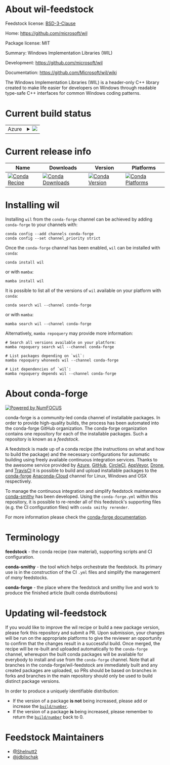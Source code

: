 About wil-feedstock
===================

Feedstock license: [BSD-3-Clause](https://github.com/conda-forge/wil-feedstock/blob/main/LICENSE.txt)

Home: https://github.com/microsoft/wil

Package license: MIT

Summary: Windows Implementation Libraries (WIL)

Development: https://github.com/microsoft/wil

Documentation: https://github.com/Microsoft/wil/wiki

The Windows Implementation Libraries (WIL) is a header-only C++ library created to make life easier for developers on Windows through readable type-safe C++ interfaces for common Windows coding patterns.

Current build status
====================


<table>
    
  <tr>
    <td>Azure</td>
    <td>
      <details>
        <summary>
          <a href="https://dev.azure.com/conda-forge/feedstock-builds/_build/latest?definitionId=19722&branchName=main">
            <img src="https://dev.azure.com/conda-forge/feedstock-builds/_apis/build/status/wil-feedstock?branchName=main">
          </a>
        </summary>
        <table>
          <thead><tr><th>Variant</th><th>Status</th></tr></thead>
          <tbody><tr>
              <td>win_64</td>
              <td>
                <a href="https://dev.azure.com/conda-forge/feedstock-builds/_build/latest?definitionId=19722&branchName=main">
                  <img src="https://dev.azure.com/conda-forge/feedstock-builds/_apis/build/status/wil-feedstock?branchName=main&jobName=win&configuration=win%20win_64_" alt="variant">
                </a>
              </td>
            </tr>
          </tbody>
        </table>
      </details>
    </td>
  </tr>
</table>

Current release info
====================

| Name | Downloads | Version | Platforms |
| --- | --- | --- | --- |
| [![Conda Recipe](https://img.shields.io/badge/recipe-wil-green.svg)](https://anaconda.org/conda-forge/wil) | [![Conda Downloads](https://img.shields.io/conda/dn/conda-forge/wil.svg)](https://anaconda.org/conda-forge/wil) | [![Conda Version](https://img.shields.io/conda/vn/conda-forge/wil.svg)](https://anaconda.org/conda-forge/wil) | [![Conda Platforms](https://img.shields.io/conda/pn/conda-forge/wil.svg)](https://anaconda.org/conda-forge/wil) |

Installing wil
==============

Installing `wil` from the `conda-forge` channel can be achieved by adding `conda-forge` to your channels with:

```
conda config --add channels conda-forge
conda config --set channel_priority strict
```

Once the `conda-forge` channel has been enabled, `wil` can be installed with `conda`:

```
conda install wil
```

or with `mamba`:

```
mamba install wil
```

It is possible to list all of the versions of `wil` available on your platform with `conda`:

```
conda search wil --channel conda-forge
```

or with `mamba`:

```
mamba search wil --channel conda-forge
```

Alternatively, `mamba repoquery` may provide more information:

```
# Search all versions available on your platform:
mamba repoquery search wil --channel conda-forge

# List packages depending on `wil`:
mamba repoquery whoneeds wil --channel conda-forge

# List dependencies of `wil`:
mamba repoquery depends wil --channel conda-forge
```


About conda-forge
=================

[![Powered by
NumFOCUS](https://img.shields.io/badge/powered%20by-NumFOCUS-orange.svg?style=flat&colorA=E1523D&colorB=007D8A)](https://numfocus.org)

conda-forge is a community-led conda channel of installable packages.
In order to provide high-quality builds, the process has been automated into the
conda-forge GitHub organization. The conda-forge organization contains one repository
for each of the installable packages. Such a repository is known as a *feedstock*.

A feedstock is made up of a conda recipe (the instructions on what and how to build
the package) and the necessary configurations for automatic building using freely
available continuous integration services. Thanks to the awesome service provided by
[Azure](https://azure.microsoft.com/en-us/services/devops/), [GitHub](https://github.com/),
[CircleCI](https://circleci.com/), [AppVeyor](https://www.appveyor.com/),
[Drone](https://cloud.drone.io/welcome), and [TravisCI](https://travis-ci.com/)
it is possible to build and upload installable packages to the
[conda-forge](https://anaconda.org/conda-forge) [Anaconda-Cloud](https://anaconda.org/)
channel for Linux, Windows and OSX respectively.

To manage the continuous integration and simplify feedstock maintenance
[conda-smithy](https://github.com/conda-forge/conda-smithy) has been developed.
Using the ``conda-forge.yml`` within this repository, it is possible to re-render all of
this feedstock's supporting files (e.g. the CI configuration files) with ``conda smithy rerender``.

For more information please check the [conda-forge documentation](https://conda-forge.org/docs/).

Terminology
===========

**feedstock** - the conda recipe (raw material), supporting scripts and CI configuration.

**conda-smithy** - the tool which helps orchestrate the feedstock.
                   Its primary use is in the construction of the CI ``.yml`` files
                   and simplify the management of *many* feedstocks.

**conda-forge** - the place where the feedstock and smithy live and work to
                  produce the finished article (built conda distributions)


Updating wil-feedstock
======================

If you would like to improve the wil recipe or build a new
package version, please fork this repository and submit a PR. Upon submission,
your changes will be run on the appropriate platforms to give the reviewer an
opportunity to confirm that the changes result in a successful build. Once
merged, the recipe will be re-built and uploaded automatically to the
`conda-forge` channel, whereupon the built conda packages will be available for
everybody to install and use from the `conda-forge` channel.
Note that all branches in the conda-forge/wil-feedstock are
immediately built and any created packages are uploaded, so PRs should be based
on branches in forks and branches in the main repository should only be used to
build distinct package versions.

In order to produce a uniquely identifiable distribution:
 * If the version of a package **is not** being increased, please add or increase
   the [``build/number``](https://docs.conda.io/projects/conda-build/en/latest/resources/define-metadata.html#build-number-and-string).
 * If the version of a package **is** being increased, please remember to return
   the [``build/number``](https://docs.conda.io/projects/conda-build/en/latest/resources/define-metadata.html#build-number-and-string)
   back to 0.

Feedstock Maintainers
=====================

* [@Shelnutt2](https://github.com/Shelnutt2/)
* [@jdblischak](https://github.com/jdblischak/)

